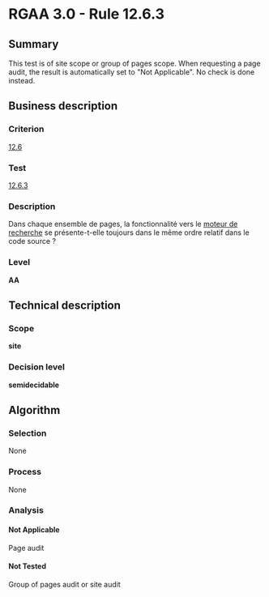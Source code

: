 # RGAA 3.0 -  Rule 12.6.3

## Summary

This test is of site scope or group of pages scope. When requesting a page audit, the result is automatically set to "Not Applicable". No check is done instead.

## Business description

### Criterion

[12.6](http://references.modernisation.gouv.fr/referentiel-technique-0#crit-12-6)

### Test

[12.6.3](http://references.modernisation.gouv.fr/referentiel-technique-0#test-12-6-3)

### Description

Dans chaque ensemble de pages, la fonctionnalit&eacute; vers le <a href="http://references.modernisation.gouv.fr/referentiel-technique-0#mMoteurRecherche">moteur de recherche</a> se pr&eacute;sente-t-elle toujours dans le m&ecirc;me ordre relatif dans le code source ?

### Level

**AA**

## Technical description

### Scope

**site**

### Decision level

**semidecidable**

## Algorithm

### Selection

None

### Process

None

### Analysis

#### Not Applicable

Page audit 

#### Not Tested

Group of pages audit or site audit
